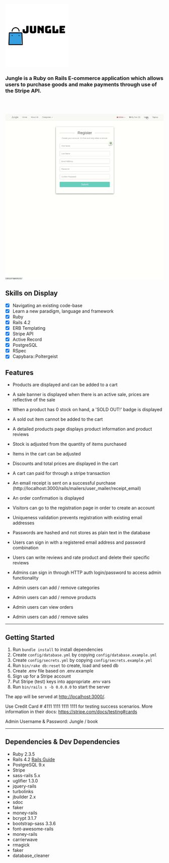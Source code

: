 !["Jungle Logo"](./docs/jungle_logo.png)

### Jungle is a Ruby on Rails E-commerce application which allows users to purchase goods and make payments through use of the Stripe API.

<br>
<br>

!["Jungle gif"](./docs/jungle.gif)

## Skills on Display

- [x] Navigating an existing code-base
- [x] Learn a new paradigm, language and framework
- [x] Ruby
- [x] Rails 4.2
- [x] ERB Templating
- [x] Stripe API
- [x] Active Record
- [x] PostgreSQL
- [x] RSpec
- [x] Capybara::Poltergeist

## Features

- Products are displayed and can be added to a cart
- A sale banner is displayed when there is an active sale, prices are reflective of the sale
- When a product has 0 stock on hand, a 'SOLD OUT!' badge is displayed
- A sold out item cannot be added to the cart
- A detailed products page displays product information and product reviews
- Stock is adjusted from the quantity of items purchased
- Items in the cart can be adjusted
- Discounts and total prices are displayed in the cart
- A cart can paid for through a stripe transaction
- An email receipt is sent on a successful purchase
 (http://localhost:3000/rails/mailers/user_mailer/receipt_email)
- An order confirmation is displayed

- Visitors can go to the registration page in order to create an account
- Uniqueness validation prevents registration with existing email addresses
- Passwords are hashed and not stores as plain text in the database

- Users can sign in with a registered email address and password combination
- Users can write reviews and rate product and delete their specific reviews

- Admins can sign in through HTTP auth login/password to access admin functionality
- Admin users can add / remove categories
- Admin users can add / remove products
- Admin users can view orders
- Admin users can add / remove sales

---

## Getting Started

1. Run `bundle install` to install dependencies
2. Create `config/database.yml` by copying `config/database.example.yml`
3. Create `config/secrets.yml` by copying `config/secrets.example.yml`
4. Run `bin/rake db:reset` to create, load and seed db
5. Create .env file based on .env.example
6. Sign up for a Stripe account
7. Put Stripe (test) keys into appropriate .env vars
8. Run `bin/rails s -b 0.0.0.0` to start the server

The app will be served at <http://localhost:3000/>.

Use Credit Card # 4111 1111 1111 1111 for testing success scenarios.
More information in their docs: https://stripe.com/docs/testing#cards

Admin Username & Password: Jungle / book

---

## Dependencies & Dev Dependencies

- Ruby 2.3.5
- Rails 4.2 
[Rails Guide](http://guides.rubyonrails.org/v4.2/)
- PostgreSQL 9.x
- Stripe
- sass-rails 5.x
- uglifier 1.3.0
- jquery-rails
- turbolinks
- jbuilder 2.x
- sdoc
- faker
- money-rails
- bcrypt 3.1.7
- bootstrap-sass 3.3.6
- font-awesome-rails
- money-rails
- carrierwave
- rmagick
- faker
- database_cleaner
